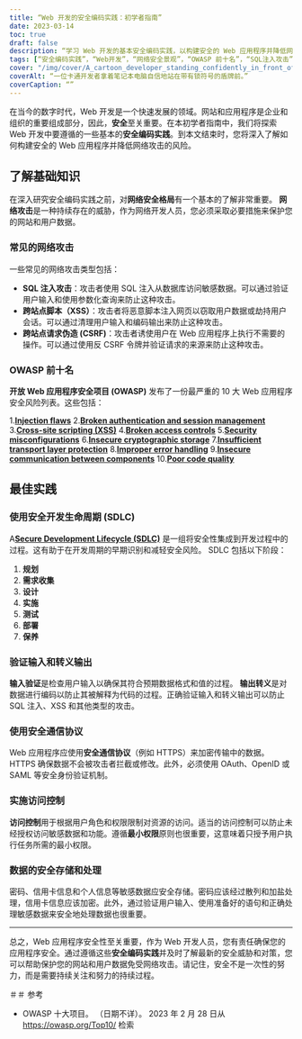```yaml
---
title: “Web 开发的安全编码实践：初学者指南”
date: 2023-03-14
toc: true
draft: false
description: “学习 Web 开发的基本安全编码实践，以构建安全的 Web 应用程序并降低网络攻击的风险。”
tags: [“安全编码实践”，“Web开发”，“网络安全景观”，“OWASP 前十名”，“SQL注入攻击”，“XSS”，"CSRF",“安全开发生命周期”，“输入验证”，“输出转义”，“安全通信协议”，“访问控制”，“数据存储和处理”，“最小特权”，“密码哈希”，“数据加密”，“准备好的陈述”，“敏感数据”，“网络攻击”，“网络安全”]
cover: "/img/cover/A_cartoon_developer_standing_confidently_in_front_of_a_shield.png"
coverAlt: “一位卡通开发者拿着笔记本电脑自信地站在带有锁符号的盾牌前。”
coverCaption: “”
---
```


在当今的数字时代，Web 开发是一个快速发展的领域。网站和应用程序是企业和组织的重要组成部分，因此，**安全**至关重要。在本初学者指南中，我们将探索 Web 开发中要遵循的一些基本的**安全编码实践**。到本文结束时，您将深入了解如何构建安全的 Web 应用程序并降低网络攻击的风险。

## 了解基础知识

在深入研究安全编码实践之前，对**网络安全格局**有一个基本的了解非常重要。 **网络攻击**是一种持续存在的威胁，作为网络开发人员，您必须采取必要措施来保护您的网站和用户数据。

### 常见的网络攻击

一些常见的网络攻击类型包括：

- **SQL 注入攻击**：攻击者使用 SQL 注入从数据库访问敏感数据。可以通过验证用户输入和使用参数化查询来防止这种攻击。
- **跨站点脚本（XSS）**：攻击者将恶意脚本注入网页以窃取用户数据或劫持用户会话。可以通过清理用户输入和编码输出来防止这种攻击。
- **跨站点请求伪造 (CSRF)**：攻击者诱使用户在 Web 应用程序上执行不需要的操作。可以通过使用反 CSRF 令牌并验证请求的来源来防止这种攻击。

### OWASP 前十名

**开放 Web 应用程序安全项目 (OWASP)** 发布了一份最严重的 10 大 Web 应用程序安全风险列表。这些包括：

1.[**Injection flaws**](https://owasp.org/www-community/Injection_Flaws)
2.[**Broken authentication and session management**](https://owasp.org/www-project-top-ten/2017/A2_2017-Broken_Authentication.html)
3.[**Cross-site scripting (XSS)**](https://owasp.org/www-project-top-ten/2017/A7_2017-Cross-Site_Scripting_(XSS).html)
4.[**Broken access controls**](https://owasp.org/www-project-top-ten/2017/A5_2017-Broken_Access_Control.html)
5.[**Security misconfigurations**](https://owasp.org/www-project-top-ten/2017/A6_2017-Security_Misconfiguration.html)
6.[**Insecure cryptographic storage**](https://owasp.deteact.com/cheat/cheatsheets/Cryptographic_Storage_Cheat_Sheet.html)
7.[**Insufficient transport layer protection**](https://owasp.org/www-project-mobile-top-10/2014-risks/m3-insufficient-transport-layer-protection)
8.[**Improper error handling**](https://owasp.org/www-community/Improper_Error_Handling)
9.[**Insecure communication between components**](https://owasp.org/www-project-mobile-top-10/2016-risks/m3-insecure-communication)
10.[**Poor code quality**](https://owasp.org/www-project-mobile-top-10/2016-risks/m7-client-code-quality)

## 最佳实践

### 使用安全开发生命周期 (SDLC)

A[**Secure Development Lifecycle (SDLC)**](https://en.wikipedia.org/wiki/Systems_development_life_cycle) 是一组将安全性集成到开发过程中的过程。这有助于在开发周期的早期识别和减轻安全风险。 SDLC 包括以下阶段：

1. **规划**
2. **需求收集**
3. **设计**
4. **实施**
5. **测试**
6. **部署**
7. **保养**

### 验证输入和转义输出

**输入验证**是检查用户输入以确保其符合预期数据格式和值的过程。 **输出转义**是对数据进行编码以防止其被解释为代码的过程。正确验证输入和转义输出可以防止 SQL 注入、XSS 和其他类型的攻击。

### 使用安全通信协议

Web 应用程序应使用**安全通信协议**（例如 HTTPS）来加密传输中的数据。 HTTPS 确保数据不会被攻击者拦截或修改。此外，必须使用 OAuth、OpenID 或 SAML 等安全身份验证机制。

### 实施访问控制

**访问控制**用于根据用户角色和权限限制对资源的访问。适当的访问控制可以防止未经授权访问敏感数据和功能。遵循**最小权限**原则也很重要，这意味着只授予用户执行任务所需的最小权限。

### 数据的安全存储和处理

密码、信用卡信息和个人信息等敏感数据应安全存储。密码应该经过散列和加盐处理，信用卡信息应该加密。此外，通过验证用户输入、使用准备好的语句和正确处理敏感数据来安全地处理数据也很重要。

______

总之，Web 应用程序安全性至关重要，作为 Web 开发人员，您有责任确保您的应用程序安全。通过遵循这些**安全编码实践**并及时了解最新的安全威胁和对策，您可以帮助保护您的网站和用户数据免受网络攻击。请记住，安全不是一次性的努力，而是需要持续关注和努力的持续过程。

＃＃ 参考

- OWASP 十大项目。 （日期不详）。 2023 年 2 月 28 日从 https://owasp.org/Top10/ 检索